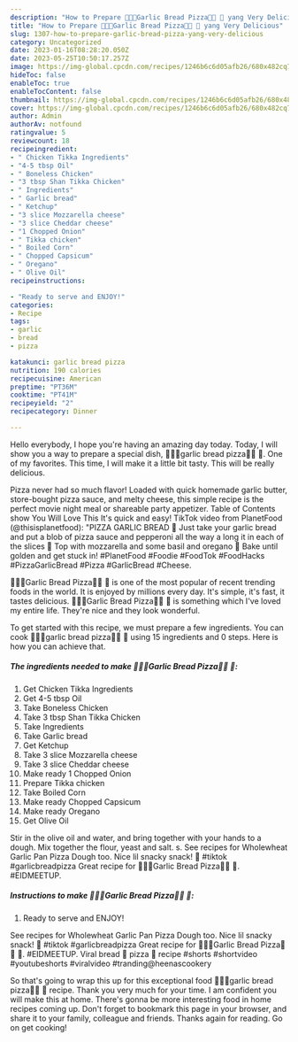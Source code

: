```yaml
---
description: "How to Prepare 🍕🍞🍕Garlic Bread Pizza🍕🍞 🍕 yang Very Delicious"
title: "How to Prepare 🍕🍞🍕Garlic Bread Pizza🍕🍞 🍕 yang Very Delicious"
slug: 1307-how-to-prepare-garlic-bread-pizza-yang-very-delicious
category: Uncategorized
date: 2023-01-16T08:28:20.050Z
date: 2023-05-25T10:50:17.257Z
image: https://img-global.cpcdn.com/recipes/1246b6c6d05afb26/680x482cq70/garlic-bread-pizza-recipe-main-photo.jpg
hideToc: false
enableToc: true
enableTocContent: false
thumbnail: https://img-global.cpcdn.com/recipes/1246b6c6d05afb26/680x482cq70/garlic-bread-pizza-recipe-main-photo.jpg
cover: https://img-global.cpcdn.com/recipes/1246b6c6d05afb26/680x482cq70/garlic-bread-pizza-recipe-main-photo.jpg
author: Admin
authorAv: notfound
ratingvalue: 5
reviewcount: 18
recipeingredient:
- " Chicken Tikka Ingredients"
- "4-5 tbsp Oil"
- " Boneless Chicken"
- "3 tbsp Shan Tikka Chicken"
- " Ingredients"
- " Garlic bread"
- " Ketchup"
- "3 slice Mozzarella cheese"
- "3 slice Cheddar cheese"
- "1 Chopped Onion"
- " Tikka chicken"
- " Boiled Corn"
- " Chopped Capsicum"
- " Oregano"
- " Olive Oil"
recipeinstructions:

- "Ready to serve and ENJOY!"
categories:
- Recipe
tags:
- garlic
- bread
- pizza

katakunci: garlic bread pizza 
nutrition: 190 calories
recipecuisine: American
preptime: "PT36M"
cooktime: "PT41M"
recipeyield: "2"
recipecategory: Dinner

---
```



Hello everybody, I hope you're having an amazing day today. Today, I will show you a way to prepare a special dish, 🍕🍞🍕garlic bread pizza🍕🍞 🍕. One of my favorites. This time, I will make it a little bit tasty. This will be really delicious.

Pizza never had so much flavor! Loaded with quick homemade garlic butter, store-bought pizza sauce, and melty cheese, this simple recipe is the perfect movie night meal or shareable party appetizer. Table of Contents show You Will Love This It&#39;s quick and easy! TikTok video from PlanetFood (@thisisplanetfood): &#34;PIZZA GARLIC BREAD 🍕 Just take your garlic bread and put a blob of pizza sauce and pepperoni all the way a long it in each of the slices 🧄 Top with mozzarella and some basil and oregano 🥖 Bake until golden and get stuck in! #PlanetFood #Foodie #FoodTok #FoodHacks #PizzaGarlicBread #Pizza #GarlicBread #Cheese.

🍕🍞🍕Garlic Bread Pizza🍕🍞 🍕 is one of the most popular of recent trending foods in the world. It is enjoyed by millions every day. It's simple, it's fast, it tastes delicious. 🍕🍞🍕Garlic Bread Pizza🍕🍞 🍕 is something which I've loved my entire life. They're nice and they look wonderful.


To get started with this recipe, we must prepare a few ingredients. You can cook 🍕🍞🍕garlic bread pizza🍕🍞 🍕 using 15 ingredients and 0 steps. Here is how you can achieve that.

<!--inarticleads1-->

##### The ingredients needed to make 🍕🍞🍕Garlic Bread Pizza🍕🍞 🍕:

1. Get  Chicken Tikka Ingredients
1. Get 4-5 tbsp Oil
1. Take  Boneless Chicken
1. Take 3 tbsp Shan Tikka Chicken
1. Take  Ingredients
1. Take  Garlic bread
1. Get  Ketchup
1. Take 3 slice Mozzarella cheese
1. Take 3 slice Cheddar cheese
1. Make ready 1 Chopped Onion
1. Prepare  Tikka chicken
1. Take  Boiled Corn
1. Make ready  Chopped Capsicum
1. Make ready  Oregano
1. Get  Olive Oil


Stir in the olive oil and water, and bring together with your hands to a dough. Mix together the flour, yeast and salt. s. See recipes for Wholewheat Garlic Pan Pizza Dough too. Nice lil snacky snack! 🍕 #tiktok #garlicbreadpizza Great recipe for 🍕🍞🍕Garlic Bread Pizza🍕🍞 🍕. #EIDMEETUP. 

<!--inarticleads2-->

##### Instructions to make 🍕🍞🍕Garlic Bread Pizza🍕🍞 🍕:


1. Ready to serve and ENJOY!

See recipes for Wholewheat Garlic Pan Pizza Dough too. Nice lil snacky snack! 🍕 #tiktok #garlicbreadpizza Great recipe for 🍕🍞🍕Garlic Bread Pizza🍕🍞 🍕. #EIDMEETUP. Viral bread 🍞 pizza 🍕 recipe #shorts #shortvideo #youtubeshorts #viralvideo #tranding@heenascookery 

So that's going to wrap this up for this exceptional food 🍕🍞🍕garlic bread pizza🍕🍞 🍕 recipe. Thank you very much for your time. I am confident you will make this at home. There's gonna be more interesting food in home recipes coming up. Don't forget to bookmark this page in your browser, and share it to your family, colleague and friends. Thanks again for reading. Go on get cooking!
